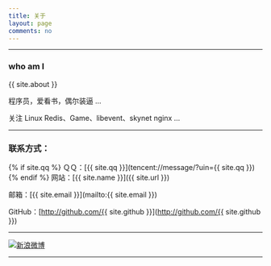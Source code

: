 ```yaml
---
title: 关于
layout: page
comments: no
---
```


---
### who am I 

{{ site.about }}

程序员，爱看书，偶尔装逼 ...

关注 Linux Redis、Game、libevent、skynet nginx ...

----

### 联系方式：

{% if site.qq %}
ＱＱ：[{{ site.qq }}](tencent://message/?uin={{ site.qq }})
{% endif %}
网站：[{{ site.name }}]({{ site.url }})

邮箱：[{{ site.email }}](mailto:{{ site.email }})

GitHub：[http://github.com/{{ site.github }}](http://github.com/{{ site.github }})


----

[![新浪微博](http://service.t.sina.com.cn/widget/qmd/1831504255/02345c5a/1.png)](http://weibo.com/p/1005051770097211/home?is_hot=1)

----
